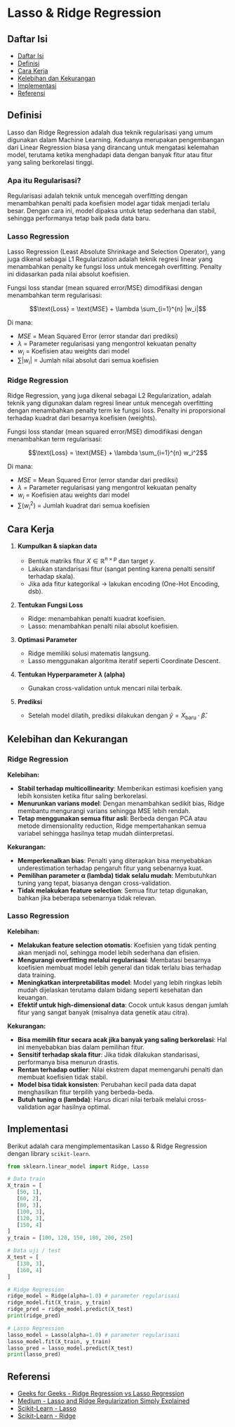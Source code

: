 # Lasso & Ridge Regression

## Daftar Isi

- [Daftar Isi](#daftar-isi)
- [Definisi](#definisi)
- [Cara Kerja](#cara-kerja)
- [Kelebihan dan Kekurangan](#kelebihan-dan-kekurangan)
- [Implementasi](#implementasi)
- [Referensi](#referensi)

## Definisi

Lasso dan Ridge Regression adalah dua teknik regularisasi yang umum digunakan dalam Machine Learning. Keduanya merupakan pengembangan dari Linear Regression biasa yang dirancang untuk mengatasi kelemahan model, terutama ketika menghadapi data dengan banyak fitur atau fitur yang saling berkorelasi tinggi. 

### Apa itu Regularisasi?
Regularisasi adalah teknik untuk mencegah overfitting dengan menambahkan penalti pada koefisien model agar tidak menjadi terlalu besar. Dengan cara ini, model dipaksa untuk tetap sederhana dan stabil, sehingga performanya tetap baik pada data baru.

### Lasso Regression
Lasso Regression (Least Absolute Shrinkage and Selection Operator), yang juga dikenal sebagai L1 Regularization adalah teknik regresi linear yang menambahkan penalty ke fungsi loss untuk mencegah overfitting. Penalty ini didasarkan pada nilai absolut koefisien.

Fungsi loss standar (mean squared error/MSE) dimodifikasi dengan menambahkan term regularisasi:

$$\text{Loss} = \text{MSE} + \lambda \sum_{i=1}^{n} |w_i|$$

Di mana:
- $MSE$ = Mean Squared Error (error standar dari prediksi)
- $\lambda$ = Parameter regularisasi yang mengontrol kekuatan penalty
- $w_i$ = Koefisien atau weights dari model
- $\sum |w_i|$ = Jumlah nilai absolut dari semua koefisien

### Ridge Regression
Ridge Regression, yang juga dikenal sebagai L2 Regularization, adalah teknik yang digunakan dalam regresi linear untuk mencegah overfitting dengan menambahkan penalty term ke fungsi loss. Penalty ini proporsional terhadap kuadrat dari besarnya koefisien (weights).

Fungsi loss standar (mean squared error/MSE) dimodifikasi dengan menambahkan term regularisasi:

$$\text{Loss} = \text{MSE} + \lambda \sum_{i=1}^{n} w_i^2$$

Di mana:
- $MSE$ = Mean Squared Error (error standar dari prediksi)
- $\lambda$ = Parameter regularisasi yang mengontrol kekuatan penalty
- $w_i$ = Koefisien atau weights dari model
- $\sum(w_i^2)$ = Jumlah kuadrat dari semua koefisien

## Cara Kerja
1. **Kumpulkan & siapkan data**
    - Bentuk matriks fitur $X \in \mathbb{R}^{n \times p}$ dan target $y$.
    - Lakukan standarisasi fitur (sangat penting karena penalti sensitif terhadap skala).
    - Jika ada fitur kategorikal → lakukan encoding (One-Hot Encoding, dsb).

2. **Tentukan Fungsi Loss**
    - Ridge: menambahkan penalti kuadrat koefisien.
    - Lasso: menambahkan penalti nilai absolut koefisien.

3. **Optimasi Parameter**
    - Ridge memiliki solusi matematis langsung.
    - Lasso menggunakan algoritma iteratif seperti Coordinate Descent.

4. **Tentukan Hyperparameter $\lambda$ (alpha)**
    - Gunakan cross-validation untuk mencari nilai terbaik.

5. **Prediksi**
    - Setelah model dilatih, prediksi dilakukan dengan $\hat{y} = X_{\text{baru}} \cdot \hat{\beta}$.

## Kelebihan dan Kekurangan
### Ridge Regression
**Kelebihan:**
- **Stabil terhadap multicollinearity**: Memberikan estimasi koefisien yang lebih konsisten ketika fitur saling berkorelasi.
- **Menurunkan varians model**: Dengan menambahkan sedikit bias, Ridge membantu mengurangi varians sehingga MSE lebih rendah.
- **Tetap menggunakan semua fitur asli**: Berbeda dengan PCA atau metode dimensionality reduction, Ridge mempertahankan semua variabel sehingga hasilnya tetap mudah diinterpretasi.

**Kekurangan:**
- **Memperkenalkan bias**: Penalti yang diterapkan bisa menyebabkan underestimation terhadap pengaruh fitur yang sebenarnya kuat.
- **Pemilihan parameter α (lambda) tidak selalu mudah**: Membutuhkan tuning yang tepat, biasanya dengan cross-validation.
- **Tidak melakukan feature selection**: Semua fitur tetap digunakan, bahkan jika beberapa sebenarnya tidak relevan.


### Lasso Regression
**Kelebihan:**
- **Melakukan feature selection otomatis**: Koefisien yang tidak penting akan menjadi nol, sehingga model lebih sederhana dan efisien.
- **Mengurangi overfitting melalui regularisasi**: Membatasi besarnya koefisien membuat model lebih general dan tidak terlalu bias terhadap data training.
- **Meningkatkan interpretabilitas model**: Model yang lebih ringkas lebih mudah dijelaskan terutama dalam bidang seperti kesehatan dan keuangan.
- **Efektif untuk high-dimensional data**: Cocok untuk kasus dengan jumlah fitur yang sangat banyak (misalnya data genetik atau citra).

**Kekurangan:**
- **Bisa memilih fitur secara acak jika banyak yang saling berkorelasi**: Hal ini menyebabkan bias dalam pemilihan fitur.
- **Sensitif terhadap skala fitur**: Jika tidak dilakukan standarisasi, performanya bisa menurun drastis.
- **Rentan terhadap outlier**: Nilai ekstrem dapat memengaruhi penalti dan membuat koefisien tidak stabil.
- **Model bisa tidak konsisten**: Perubahan kecil pada data dapat menghasilkan fitur terpilih yang berbeda-beda.
- **Butuh tuning α (lambda)**: Harus dicari nilai terbaik melalui cross-validation agar hasilnya optimal.

## Implementasi
Berikut adalah cara mengimplementasikan Lasso & Ridge Regression dengan library `scikit-learn`.

```python
from sklearn.linear_model import Ridge, Lasso

# Data train
X_train = [
   [50, 1], 
   [60, 2], 
   [80, 3], 
   [100, 3], 
   [120, 3], 
   [150, 4]
]
y_train = [100, 120, 150, 180, 200, 250]

# Data uji / test
X_test = [
   [130, 3],
   [160, 4]
]

# Ridge Regression 
ridge_model = Ridge(alpha=1.0) # parameter regularisasi
ridge_model.fit(X_train, y_train)
ridge_pred = ridge_model.predict(X_test)
print(ridge_pred)

# Lasso Regression
lasso_model = Lasso(alpha=1.0) # parameter regularisasi
lasso_model.fit(X_train, y_train)
lasso_pred = lasso_model.predict(X_test)
print(lasso_pred)
```

## Referensi
- [Geeks for Geeks - Ridge Regression vs Lasso Regression](https://www.geeksforgeeks.org/machine-learning/ridge-regression-vs-lasso-regression/)
- [Medium - Lasso and Ridge Regularization Simply Explained](https://medium.com/nerd-for-tech/lasso-and-ridge-regularization-simply-explained-d551ee1e47b7)
- [Scikit-Learn - Lasso](https://scikit-learn.org/stable/modules/generated/sklearn.linear_model.Lasso.html)
- [Scikit-Learn - Ridge](https://scikit-learn.org/stable/modules/generated/sklearn.linear_model.Ridge.html)